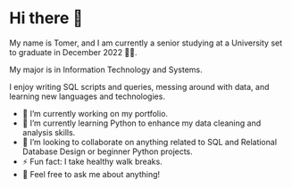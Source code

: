 # Hi there 👋

My name is Tomer, and I am currently a senior studying at a University set to graduate in December 2022 👨‍🎓. 

My major is in Information Technology and Systems. 

I enjoy writing SQL scripts and queries, messing around with data, and learning new languages and technologies. 

- 🔭 I’m currently working on my portfolio.
- 🌱 I’m currently learning Python to enhance my data cleaning and analysis skills. 
- 👯 I’m looking to collaborate on anything related to SQL and Relational Database Design or beginner Python projects.
- ⚡ Fun fact: I take healthy walk breaks.
- 💬 Feel free to ask me about anything!

<!--
**tomercoh/tomercoh** is a ✨ _special_ ✨ repository because its `README.md` (this file) appears on your GitHub profile.

Here are some ideas to get you started:


- 🔭 I’m currently working on my portfolio
- 🌱 I’m currently learning Python
- 👯 I’m looking to collaborate on anything SQL and Relational Database Design related or begginer Python projects
- 🤔 I’m looking for help with landing my first Ent
- 💬 Ask me about ...
- 📫 How to reach me: ...
- 😄 Pronouns: ...
- ⚡ Fun fact: ...
-->

